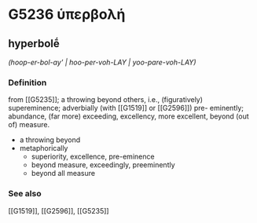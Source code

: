 # G5236 ὑπερβολή

## hyperbolḗ

_(hoop-er-bol-ay' | hoo-per-voh-LAY | yoo-pare-voh-LAY)_

### Definition

from [[G5235]]; a throwing beyond others, i.e., (figuratively) supereminence; adverbially (with [[G1519]] or [[G2596]]) pre- eminently; abundance, (far more) exceeding, excellency, more excellent, beyond (out of) measure.

- a throwing beyond
- metaphorically
  - superiority, excellence, pre-eminence
  - beyond measure, exceedingly, preeminently
  - beyond all measure

### See also

[[G1519]], [[G2596]], [[G5235]]

